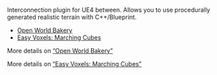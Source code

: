 Interconnection plugin for UE4 between. Allows you to use procedurally generated realistic terrain with C++/Blueprint.

* [Open World Bakery](https://www.unrealengine.com/marketplace/en-US/product/open-world-bakery-landscape-generator)
* [Easy Voxels: Marching Cubes](https://www.unrealengine.com/marketplace/en-US/product/easy-voxels-marching-cubes)



More details on [“Open World Bakery”](https://primitive.game/OWB_Wiki/)

More details on [“Easy Voxels: Marching Cubes”](https://yakistudios.com/)
